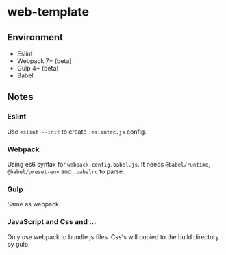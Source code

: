 # web-template

## Environment

 - Eslint
 - Webpack 7+ (beta)
 - Gulp 4+ (beta)
 - Babel

## Notes

### Eslint

Use `eslint --init` to create `.eslintrc.js` config.

### Webpack

Using es6 syntax for `webpack.config.babel.js`. It needs `@babel/runtime`, `@babel/preset-env` and `.babelrc` to parse.

### Gulp

Same as webpack.

### JavaScript and Css and ...

Only use webpack to bundle js files. Css's will copied to the build directory by gulp.
